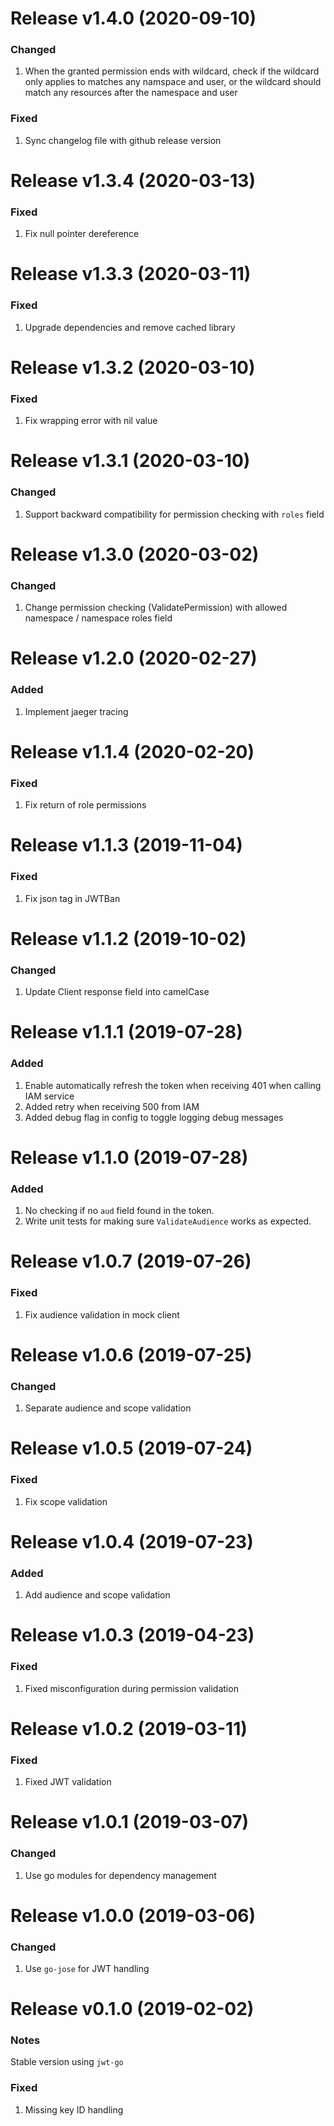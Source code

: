 Release v1.4.0 (2020-09-10)
===========================
### Changed
1. When the granted permission ends with wildcard, check if the wildcard
   only applies to matches any namspace and user, or the wildcard should
   match any resources after the namespace and user

### Fixed
1. Sync changelog file with github release version

Release v1.3.4 (2020-03-13)
===========================
### Fixed
1. Fix null pointer dereference

Release v1.3.3 (2020-03-11)
===========================
### Fixed
1. Upgrade dependencies and remove cached library

Release v1.3.2 (2020-03-10)
===========================
### Fixed
1. Fix wrapping error with nil value

Release v1.3.1 (2020-03-10)
===========================
### Changed
1. Support backward compatibility for permission checking with `roles` field

Release v1.3.0 (2020-03-02)
===========================
### Changed
1. Change permission checking (ValidatePermission) with allowed namespace / namespace roles field

Release v1.2.0 (2020-02-27)
===========================
### Added
1. Implement jaeger tracing

Release v1.1.4 (2020-02-20)
===========================
### Fixed
1. Fix return of role permissions

Release v1.1.3 (2019-11-04)
===========================
### Fixed
1. Fix json tag in JWTBan

Release v1.1.2 (2019-10-02)
===========================
### Changed
1. Update Client response field into camelCase

Release v1.1.1 (2019-07-28)
===========================
### Added
1. Enable automatically refresh the token when receiving 401 when calling IAM service
2. Added retry when receiving 500 from IAM
3. Added debug flag in config to toggle logging debug messages

Release v1.1.0 (2019-07-28)
===========================
### Added
1. No checking if no `aud` field found in the token.
2. Write unit tests for making sure `ValidateAudience` works as expected.

Release v1.0.7 (2019-07-26)
===========================
### Fixed
1. Fix audience validation in mock client

Release v1.0.6 (2019-07-25)
===========================
### Changed
1. Separate audience and scope validation 

Release v1.0.5 (2019-07-24)
===========================
### Fixed
1. Fix scope validation

Release v1.0.4 (2019-07-23)
===========================
### Added
1. Add audience and scope validation

Release v1.0.3 (2019-04-23)
===========================
### Fixed
1. Fixed misconfiguration during permission validation

Release v1.0.2 (2019-03-11)
===========================
### Fixed
1. Fixed JWT validation

Release v1.0.1 (2019-03-07)
===========================
### Changed
1. Use go modules for dependency management

Release v1.0.0 (2019-03-06)
===========================
### Changed
1. Use `go-jose` for JWT handling

Release v0.1.0 (2019-02-02)
===========================
### Notes
Stable version using `jwt-go`

### Fixed
1. Missing key ID handling
